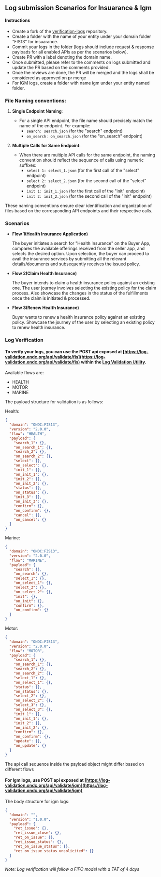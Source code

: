 ## Log submission Scenarios for Insuarance & Igm

#### Instructions

- Create a fork of the [verification-logs](https://github.com/ONDC-Official/verification-logs) repository.
- Create a folder with the name of your entity under your domain folder "FIS13" for insuarance.
- Commit your logs in the folder (logs should include request & response payloads for all enabled APIs as per the scenarios below).
- Create PR with a label denoting the domain name.
- Once submitted, please refer to the comments on logs submitted and update the PR based on the comments provided.
- Once the reviews are done, the PR will be merged and the logs shall be considered as approved on pr merge
- For IGM logs, create a folder with name igm under your entity named folder.

### File Naming conventions:

1. **Single Endpoint Naming**:

   - For a single API endpoint, the file name should precisely match the name of the endpoint. For example:
     - `search: search.json` (for the "search" endpoint)
     - `on_search: on_search.json` (for the "on_search" endpoint)

2. **Multiple Calls for Same Endpoint**:

   - When there are multiple API calls for the same endpoint, the naming convention should reflect the sequence of calls using numeric suffixes:
     - `select 1: select_1.json` (for the first call of the "select" endpoint)
     - `select 2: select_2.json` (for the second call of the "select" endpoint)
     - `init 1: init_1.json` (for the first call of the "init" endpoint)
     - `init 2: init_2.json` (for the second call of the "init" endpoint)

These naming conventions ensure clear identification and organization of files based on the corresponding API endpoints and their respective calls.

### Scenarios
- **Flow 1(Health Insurance Application)**

  The buyer initiates a search for "Health Insurance" on the Buyer App, compares the available offerings received from the seller app, and selects the desired option. Upon selection, the buyer can proceed to avail the insurance services by submitting all the relevant details/documents and subsequently receives the issued policy.
- **Flow 2(Claim Health Insurance)**

  The buyer intends to claim a health insurance policy against an existing one. The user journey involves selecting the existing policy for the claim process. Also showcase the changes in the status of the fulfillments once the claim is initiated & processed.
- **Flow 3(Renew Health Insurance)**

  Buyer wants to renew a health insurance policy against an existing policy. Showcase the journey of the user by selecting an existing policy to renew health insurance. 

### Log Verification

#### To verify your logs, you can use the POST api exposed at [https://log-validation.ondc.org/api/validate/fis](https://log-validation.ondc.org/api/validate/fis) within the [Log Validation Utility](https://github.com/ONDC-Official/log-validation-utility).

Available flows are:
- HEALTH
- MOTOR
- MARINE

The payload structure for validation is as follows:

Health:
```json
{
  "domain": "ONDC:FIS13",
  "version": "2.0.0",
  "flow": "HEALTH",
  "payload": {
    "search_1": {},
    "on_search_1": {},
    "search_2": {},
    "on_search_2": {},
    "select": {},
    "on_select": {},
    "init_1": {},
    "on_init_1": {},
    "init_2": {},
    "on_init_2": {},
    "status": {},
    "on_status": {},
    "init_3": {},
    "on_init_3": {},
    "confirm": {},
    "on_confirm": {},
    "cancel": {},
    "on_cancel": {}
  }
}
```

Marine:
```json
{
  "domain": "ONDC:FIS13",
  "version": "2.0.0",
  "flow": "MARINE",
  "payload": {
    "search": {},
    "on_search": {},
    "select_1": {},
    "on_select_1": {},
    "select_2": {},
    "on_select_2": {},
    "init": {},
    "on_init": {},
    "confirm": {},
    "on_confirm": {}
  }
}
```

Motor:
```json
{
  "domain": "ONDC:FIS13",
  "version": "2.0.0",
  "flow": "MOTOR",
  "payload": {
    "search_1": {},
    "on_search_1": {},
    "search_2": {},
    "on_search_2": {},
    "select_1": {},
    "on_select_1": {},
    "status": {},
    "on_status": {},
    "select_2": {},
    "on_select_2": {},
    "select_3": {},
    "on_select_3": {},
    "init_1": {},
    "on_init_1": {},
    "init_2": {},
    "on_init_2": {},
    "confirm": {},
    "on_confirm": {},
    "update": {},
    "on_update": {}
  }
}
```

The api call sequence inside the payload object might differ based on different flows

#### For Igm logs, use POST api exposed at [https://log-validation.ondc.org/api/validate/igm](https://log-validation.ondc.org/api/validate/igm)

The body structure for igm logs:

```json
{
  "domain": "",
  "version": "1.0.0",
  "payload": {
    "ret_issue": {},
    "ret_issue_close": {},
    "ret_on_issue": {},
    "ret_issue_status": {},
    "ret_on_issue_status": {},
    "ret_on_issue_status_unsolicited": {}
  }
}
```

_Note: Log verification will follow a FIFO model with a TAT of 4 days_
